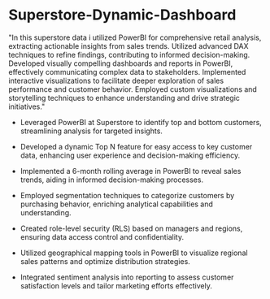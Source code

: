 # Superstore-Dynamic-Dashboard

"In this superstore data i utilized PowerBI for comprehensive retail analysis, extracting actionable insights from sales trends. Utilized advanced DAX techniques to refine findings, contributing to informed decision-making. Developed visually compelling dashboards and reports in PowerBI, effectively communicating complex data to stakeholders. Implemented interactive visualizations to facilitate deeper exploration of sales performance and customer behavior. Employed custom visualizations and storytelling techniques to enhance understanding and drive strategic initiatives."

* Leveraged PowerBI at Superstore to identify top and bottom customers, streamlining analysis for targeted insights.

* Developed a dynamic Top N feature for easy access to key customer data, enhancing user experience and decision-making efficiency.

* Implemented a 6-month rolling average in PowerBI to reveal sales trends, aiding in informed decision-making processes.

* Employed segmentation techniques to categorize customers by purchasing behavior, enriching analytical capabilities and understanding.

* Created role-level security (RLS) based on managers and regions, ensuring data access control and confidentiality.

* Utilized geographical mapping tools in PowerBI to visualize regional sales patterns and optimize distribution strategies.

* Integrated sentiment analysis into reporting to assess customer satisfaction levels and tailor marketing efforts effectively.
